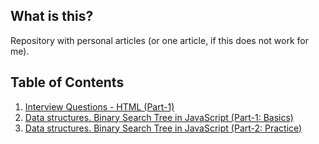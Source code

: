 ## What is this?

Repository with personal articles (or one article, if this does not work for me).

## Table of Contents

1. [Interview Questions - HTML (Part-1)](https://github.com/Alexandrshy/articles/tree/master/interview-questions/html-question-path-1)
1. [Data structures. Binary Search Tree in JavaScript (Part-1: Basics)](https://github.com/Alexandrshy/articles/tree/master/algorithms/binary-search-tree)
1. [Data structures. Binary Search Tree in JavaScript (Part-2: Practice)](https://github.com/Alexandrshy/articles/tree/master/algorithms/binary-search-tree-part-2)
